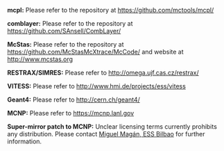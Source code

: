 **mcpl:**
Please refer to the repository at https://github.com/mctools/mcpl/

**comblayer:**
Please refer to the repository at https://github.com/SAnsell/CombLayer/

**McStas:**
Please refer to the repository at
https://github.com/McStasMcXtrace/McCode/ and website at http://www.mcstas.org

**RESTRAX/SIMRES:**
Please refer to http://omega.ujf.cas.cz/restrax/

**VITESS:**
Please refer to http://www.hmi.de/projects/ess/vitess

**Geant4:**
Please refer to http://cern.ch/geant4/ 

**MCNP:**
Please refer to https://mcnp.lanl.gov

**Super-mirror patch to MCNP:**
Unclear licensing terms currently prohibits any distribution. Please contact [Miguel Magán, ESS Bilbao](mailto:mmagan@essbilbao.org) for further information.
